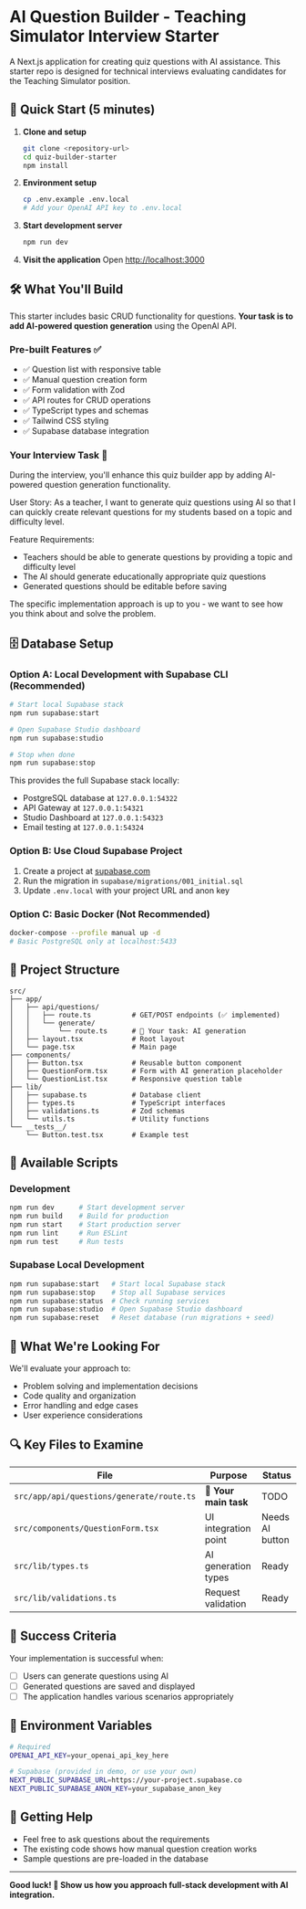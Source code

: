 # AI Question Builder - Teaching Simulator Interview Starter

A Next.js application for creating quiz questions with AI assistance. This starter repo is designed for technical interviews evaluating candidates for the Teaching Simulator position.

## 🚀 Quick Start (5 minutes)

1. **Clone and setup**
   ```bash
   git clone <repository-url>
   cd quiz-builder-starter
   npm install
   ```

2. **Environment setup**
   ```bash
   cp .env.example .env.local
   # Add your OpenAI API key to .env.local
   ```

3. **Start development server**
   ```bash
   npm run dev
   ```

4. **Visit the application**
   Open [http://localhost:3000](http://localhost:3000)

## 🛠️ What You'll Build

This starter includes basic CRUD functionality for questions. **Your task is to add AI-powered question generation** using the OpenAI API.

### Pre-built Features ✅
- ✅ Question list with responsive table
- ✅ Manual question creation form
- ✅ Form validation with Zod
- ✅ API routes for CRUD operations
- ✅ TypeScript types and schemas
- ✅ Tailwind CSS styling
- ✅ Supabase database integration

### Your Interview Task 🎯
During the interview, you'll enhance this quiz builder app by adding AI-powered question generation functionality.

User Story: As a teacher, I want to generate quiz questions using AI so that I can quickly create relevant questions for my students based on a topic and difficulty level.

Feature Requirements:
- Teachers should be able to generate questions by providing a topic and difficulty level
- The AI should generate educationally appropriate quiz questions
- Generated questions should be editable before saving

The specific implementation approach is up to you - we want to see how you think about and solve the problem.

## 🗄️ Database Setup

### Option A: Local Development with Supabase CLI (Recommended)
```bash
# Start local Supabase stack
npm run supabase:start

# Open Supabase Studio dashboard
npm run supabase:studio

# Stop when done
npm run supabase:stop
```

This provides the full Supabase stack locally:
- PostgreSQL database at `127.0.0.1:54322`
- API Gateway at `127.0.0.1:54321`
- Studio Dashboard at `127.0.0.1:54323`
- Email testing at `127.0.0.1:54324`

### Option B: Use Cloud Supabase Project
1. Create a project at [supabase.com](https://supabase.com)
2. Run the migration in `supabase/migrations/001_initial.sql`
3. Update `.env.local` with your project URL and anon key

### Option C: Basic Docker (Not Recommended)
```bash
docker-compose --profile manual up -d
# Basic PostgreSQL only at localhost:5433
```

## 📁 Project Structure

```
src/
├── app/
│   ├── api/questions/
│   │   ├── route.ts          # GET/POST endpoints (✅ implemented)
│   │   └── generate/
│   │       └── route.ts      # 🎯 Your task: AI generation
│   ├── layout.tsx            # Root layout
│   └── page.tsx              # Main page
├── components/
│   ├── Button.tsx            # Reusable button component
│   ├── QuestionForm.tsx      # Form with AI generation placeholder
│   └── QuestionList.tsx      # Responsive question table
├── lib/
│   ├── supabase.ts           # Database client
│   ├── types.ts              # TypeScript interfaces
│   ├── validations.ts        # Zod schemas
│   └── utils.ts              # Utility functions
└── __tests__/
    └── Button.test.tsx       # Example test
```

## 🔧 Available Scripts

### Development
```bash
npm run dev      # Start development server
npm run build    # Build for production
npm run start    # Start production server
npm run lint     # Run ESLint
npm run test     # Run tests
```

### Supabase Local Development
```bash
npm run supabase:start   # Start local Supabase stack
npm run supabase:stop    # Stop all Supabase services
npm run supabase:status  # Check running services
npm run supabase:studio  # Open Supabase Studio dashboard
npm run supabase:reset   # Reset database (run migrations + seed)
```

## 🎯 What We're Looking For

We'll evaluate your approach to:
- Problem solving and implementation decisions
- Code quality and organization
- Error handling and edge cases
- User experience considerations

## 🔍 Key Files to Examine

| File | Purpose | Status |
|------|---------|---------|
| `src/app/api/questions/generate/route.ts` | 🎯 **Your main task** | TODO |
| `src/components/QuestionForm.tsx` | UI integration point | Needs AI button |
| `src/lib/types.ts` | AI generation types | Ready |
| `src/lib/validations.ts` | Request validation | Ready |



## 🎉 Success Criteria

Your implementation is successful when:
- [ ] Users can generate questions using AI
- [ ] Generated questions are saved and displayed
- [ ] The application handles various scenarios appropriately

## 📝 Environment Variables

```bash
# Required
OPENAI_API_KEY=your_openai_api_key_here

# Supabase (provided in demo, or use your own)
NEXT_PUBLIC_SUPABASE_URL=https://your-project.supabase.co
NEXT_PUBLIC_SUPABASE_ANON_KEY=your_supabase_anon_key
```

## 🤝 Getting Help

- Feel free to ask questions about the requirements
- The existing code shows how manual question creation works
- Sample questions are pre-loaded in the database

---

**Good luck! 🚀 Show us how you approach full-stack development with AI integration.**